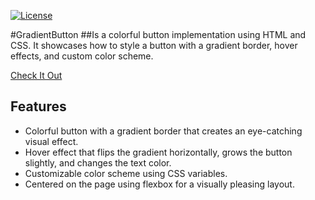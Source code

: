 
[![License](https://img.shields.io/badge/License-MIT-blue.svg)](https://github.com/git/git-scm.com/blob/main/MIT-LICENSE.txt)

#GradientButton 
##Is a colorful button implementation using HTML and CSS. It showcases how to style a button with a gradient border, hover effects, and custom color scheme.


[Check It Out](https://replit.com/@prettygenius/GradientButton) 

## Features

- Colorful button with a gradient border that creates an eye-catching visual effect.
- Hover effect that flips the gradient horizontally, grows the button slightly, and changes the text color.
- Customizable color scheme using CSS variables.
- Centered on the page using flexbox for a visually pleasing layout.



